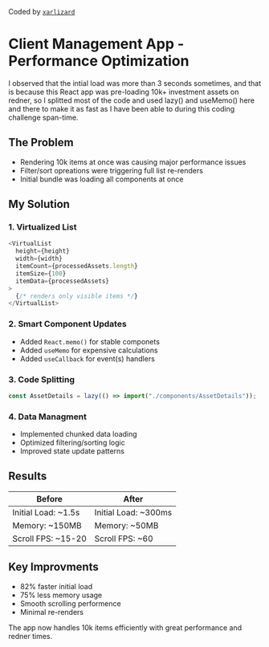 Coded by [`xarlizard`](https://www.github.com/xarlizard)

# Client Management App - Performance Optimization

I observed that the intial load was more than 3 seconds sometimes, and that is because this React app was pre-loading 10k+ investment assets on redner, so I splitted most of the code and used lazy() and useMemo() here and there to make it as fast as I have been able to during this coding challenge span-time.

## The Problem

- Rendering 10k items at once was causing major performance issues
- Filter/sort opreations were triggering full list re-renders
- Initial bundle was loading all components at once

## My Solution

### 1. Virtualized List

```javascript
<VirtualList
  height={height}
  width={width}
  itemCount={processedAssets.length}
  itemSize={100}
  itemData={processedAssets}
>
  {/* renders only visible items */}
</VirtualList>
```

### 2. Smart Component Updates

- Added `React.memo()` for stable componets
- Added `useMemo` for expensive calculations
- Added `useCallback` for event(s) handlers

### 3. Code Splitting

```javascript
const AssetDetails = lazy(() => import("./components/AssetDetails"));
```

### 4. Data Managment

- Implemented chunked data loading
- Optimized filtering/sorting logic
- Improved state update patterns

## Results

| Before              | After                |
| ------------------- | -------------------- |
| Initial Load: ~1.5s | Initial Load: ~300ms |
| Memory: ~150MB      | Memory: ~50MB        |
| Scroll FPS: ~15-20  | Scroll FPS: ~60      |

## Key Improvments

- 82% faster initial load
- 75% less memory usage
- Smooth scrolling performence
- Minimal re-renders

The app now handles 10k items efficiently with great performance and redner times.
